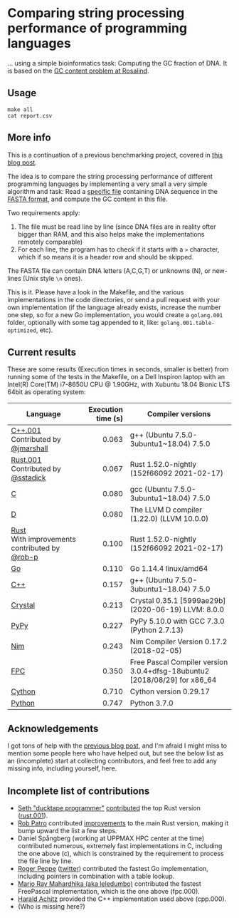 # Comparing string processing performance of programming languages

... using a simple bioinformatics task: Computing the GC fraction of DNA. It is based on the [GC content problem at Rosalind](http://rosalind.info/problems/gc/).

## Usage

```
make all
cat report.csv
```

## More info

This is a continuation of a previous benchmarking project, covered in [this blog post](http://saml.rilspace.com/moar-languagez-gc-content-in-python-d-fpc-c-and-c).

The idea is to compare the string processing performance of different programming languages
by implementing a very small a very simple algorithm and task: Read a [specific file](http://ftp.ensembl.org/pub/release-67/fasta/homo_sapiens/dna/Homo_sapiens.GRCh37.67.dna_rm.chromosome.Y.fa.gz)
containing DNA sequence in the [FASTA format](https://en.wikipedia.org/wiki/FASTA_format),
and compute the GC content in this file.

Two requirements apply:

1. The file must be read line by line (since DNA files are in reality ofter
   bigger than RAM, and this also helps make the implementations remotely
   comparable)
2. For each line, the program has to check if it starts with a `>` character,
   which if so means it is a header row and should be skipped.

The FASTA file can contain DNA letters (A,C,G,T) or unknowns (N), or new-lines
(Unix style `\n` ones).

This is it. Please have a look in the Makefile, and the various implementations
in the code directories, or send a pull request with your own implementation
(if the language already exists, increase the number one step, so for a new Go
implementation, you would create a `golang.001` folder, optionally with some
tag appended to it, like: `golang.001.table-optimized`, etc).

## Current results

These are some results (Execution times in seconds, smaller is better) from
running some of the tests in the Makefile, on a Dell Inspiron laptop with an
Intel(R) Core(TM) i7-8650U CPU @ 1.90GHz, with Xubuntu 18.04 Bionic LTS 64bit
as operating system:

| Language                                                                                        | Execution time (s) | Compiler versions                                                         |
|-------------------------------------------------------------------------------------------------|-------------------:|---------------------------------------------------------------------------|
| [C++.001](cpp.001/gc.cpp)<br>Contributed by [@jmarshall](https://github.com/jmarshall)          |              0.063 | g++ (Ubuntu 7.5.0-3ubuntu1~18.04) 7.5.0                                   |
| [Rust.001](rust.001/src/main.rs)<br>Contributed by [@sstadick](https://github.com/sstadick)     |              0.067 | Rust 1.52.0-nightly (152f66092 2021-02-17)                                |
| [C](c/gc.c)                                                                                     |              0.080 | gcc (Ubuntu 7.5.0-3ubuntu1~18.04) 7.5.0                                   |
| [D](d/gc.d)                                                                                     |              0.080 | The LLVM D compiler (1.22.0) (LLVM 10.0.0)                                |
| [Rust](rust/src/main.rs)<br>With improvements contributed by [@rob-p](https://github.com/rob-p) |              0.100 | Rust 1.52.0-nightly (152f66092 2021-02-17)                                |
| [Go](go/gc.go)                                                                                  |              0.110 | Go 1.14.4 linux/amd64                                                     |
| [C++](cpp/gc.cpp)                                                                               |              0.157 | g++ (Ubuntu 7.5.0-3ubuntu1~18.04) 7.5.0                                   |
| [Crystal](crystal/gc.cr)                                                                        |              0.213 | Crystal 0.35.1 [5999ae29b] (2020-06-19) LLVM: 8.0.0                       |
| [PyPy](pypy/gc.py)                                                                              |              0.227 | PyPy 5.10.0 with GCC 7.3.0 (Python 2.7.13)                                |
| [Nim](nim/gc.nim)                                                                               |              0.243 | Nim Compiler Version 0.17.2 (2018-02-05)                                  |
| [FPC](gc.pas)                                                                                   |              0.350 | Free Pascal Compiler version 3.0.4+dfsg-18ubuntu2 [2018/08/29] for x86_64 |
| [Cython](cython/gc.pyx)                                                                         |              0.710 | Cython version 0.29.17                                                    |
| [Python](python/gc.py)                                                                          |              0.747 | Python 3.7.0                                                              |

## Acknowledgements

I got tons of help with the [previous blog post](http://saml.rilspace.com/moar-languagez-gc-content-in-python-d-fpc-c-and-c),
and I'm afraid I might miss to mention some people here who have helped out,
but see the below list as an (incomplete) start at collecting contributors, and
feel free to add any missing info, including yourself, here.

## Incomplete list of contributions

- [Seth "ducktape programmer"](https://github.com/sstadick)
  [contributed](https://github.com/samuell/gccontent-benchmark/pull/2) the top
  Rust version ([rust.001](rust.001/src/main.rs)).
- [Rob Patro](https://github.com/rob-p) contributed
  [improvements](https://github.com/samuell/gccontent-benchmark/pull/1) to the
  main Rust version, making it bump upward the list a few steps.
- Daniel Spångberg (working at UPPMAX HPC center at the time) contributed
  numerous, extremely fast implementations in C, including the one above (c),
  which is constrained by the requirement to process the file line by line.
- [Roger Peppe](https://github.com/rogpeppe)
  ([twitter](https://twitter.com/rogpeppe)) contributed the fastest Go
  implementation, including pointers in combination with a table lookup.
- [Mario Ray Mahardhika (aka leledumbo)](https://github.com/leledumbo)
  contributed the fastest FreePascal implementation, which is the one above
  (fpc.000).
- [Harald Achitz](https://www.linkedin.com/in/harald-achitz-860657139/)
  provided the C++ implementation used above (cpp.000).
- (Who is missing here?)
